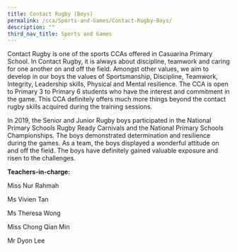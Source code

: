 ```yaml
---
title: Contact Rugby (Boys)
permalink: /cca/Sports-and-Games/Contact-Rugby-Boys/
description: ""
third_nav_title: Sports and Games
---
```

Contact Rugby is one of the sports CCAs offered in Casuarina Primary School. In Contact Rugby, it is always about discipline, teamwork and caring for one another on and off the field. Amongst other values, we aim to develop in our boys the values of Sportsmanship, Discipline, Teamwork, Integrity, Leadership skills, Physical and Mental resilience. The CCA is open to Primary 3 to Primary 6 students who have the interest and commitment in the game. This CCA definitely offers much more things beyond the contact rugby skills acquired during the training sessions.

  

In 2019, the Senior and Junior Rugby boys participated in the National Primary Schools Rugby Ready Carnivals and the National Primary Schools Championships. The boys demonstrated determination and resilience during the games. As a team, the boys displayed a wonderful attitude on and off the field. The boys have definitely gained valuable exposure and risen to the challenges.

  

**Teachers-in-charge:**

Miss Nur Rahmah  

Ms Vivien Tan

Ms Theresa Wong

Miss Chong Qian Min

Mr Dyon Lee

